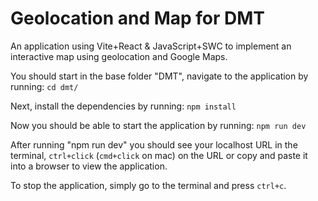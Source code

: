 # Geolocation and Map for DMT
An application using Vite+React & JavaScript+SWC to implement an interactive map using geolocation and Google Maps.

You should start in the base folder "DMT", navigate to the application by running:
`cd dmt/`

Next, install the dependencies by running:
`npm install`

Now you should be able to start the application by running:
`npm run dev`

After running "npm run dev" you should see your localhost URL in the terminal, `ctrl+click` (`cmd+click` on mac) on the URL or copy and paste it into a browser to view the application.

To stop the application, simply go to the terminal and press `ctrl+c`.
